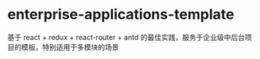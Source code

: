 # enterprise-applications-template

基于 react + redux + react-router + antd 的最佳实践，服务于企业级中后台项目的模板，特别适用于多模块的场景
